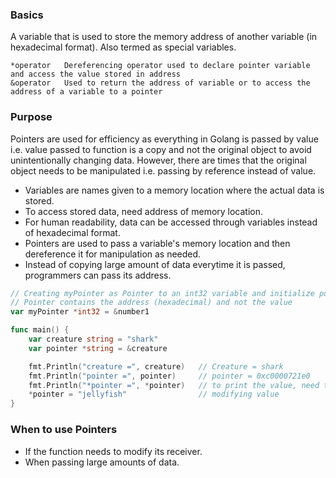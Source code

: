 ### Basics
A variable that is used to store the memory address of another variable (in hexadecimal format). Also termed as special variables. 

```
*operator   Dereferencing operator used to declare pointer variable and access the value stored in address
&operator   Used to return the address of variable or to access the address of a variable to a pointer
```

### Purpose
Pointers are used for efficiency as everything in Golang is passed by value i.e. value passed to function is a copy and not the original object to avoid unintentionally changing data. However, there are times that the original object needs to be manipulated i.e. passing by reference instead of value.
- Variables are names given to a memory location where the actual data is stored.
- To access stored data, need address of memory location.
- For human readability, data can be accessed through variables instead of hexadecimal format.
- Pointers are used to pass a variable's memory location and then dereference it for manipulation as needed.
- Instead of copying large amount of data everytime it is passed, programmers can pass its address.

```go
// Creating myPointer as Pointer to an int32 variable and initialize pointer with address of number1
// Pointer contains the address (hexadecimal) and not the value
var myPointer *int32 = &number1

func main() {
    var creature string = "shark"
    var pointer *string = &creature

    fmt.Println("creature =", creature)   // Creature = shark
    fmt.Println("pointer =", pointer)     // pointer = 0xc0000721e0
    fmt.Println("*pointer =", *pointer)   // to print the value, need to dereference using *operator
    *pointer = "jellyfish"                // modifying value
}
```

### When to use Pointers
- If the function needs to modify its receiver.
- When passing large amounts of data.
